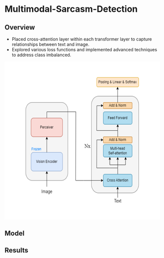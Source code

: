# Multimodal-Sarcasm-Detection
## Overview
* Placed cross-attention layer within each transformer layer to capture relationships between text and image.
* Explored various loss functions and implemented advanced techniques to address class imbalanced.
<img src="images/model.png" width="512" height="512">

## Model

## Results


